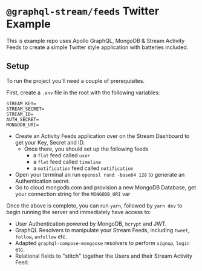 # `@graphql-stream/feeds` Twitter Example

This is example repo uses Apollo GraphQL, MongoDB & Stream Activity Feeds to create a simple Twitter style application with batteries included.

## Setup

To run the project you'll need a couple of prerequisites.

First, create a `.env` file in the root with the following variables:

```
STREAM_KEY=
STREAM_SECRET=
STREAM_ID=
AUTH_SECRET=
MONGODB_URI=
```

- Create an Activity Feeds application over on the Stream Dashboard to get your Key, Secret and ID.
  - Once there, you should set up the following feeds
    - a `flat` feed called `user`
    - a `flat` feed called `timeline`
    - a `notification` feed called `notification`
- Open your terminal an run `openssl rand -base64 128` to generate an Authentication secret.
- Go to cloud.mongodb.com and provision a new MongoDB Database, get your connection string for the `MONGODB_URI` var

Once the above is complete, you can run `yarn`, followed by `yarn dev` to begin running the server and immediately have access to:

- User Authentication powered by MongoDB, `bcrypt` and JWT.
- GraphQL Resolvers to manipulate your Stream Feeds, including `tweet`, `follow`, `unfollow` etc.
- Adapted `graphql-compose-mongoose` resolvers to perform `signup`, `login` etc.
- Relational fields to "stitch" together the Users and their Stream Activity Feed.
